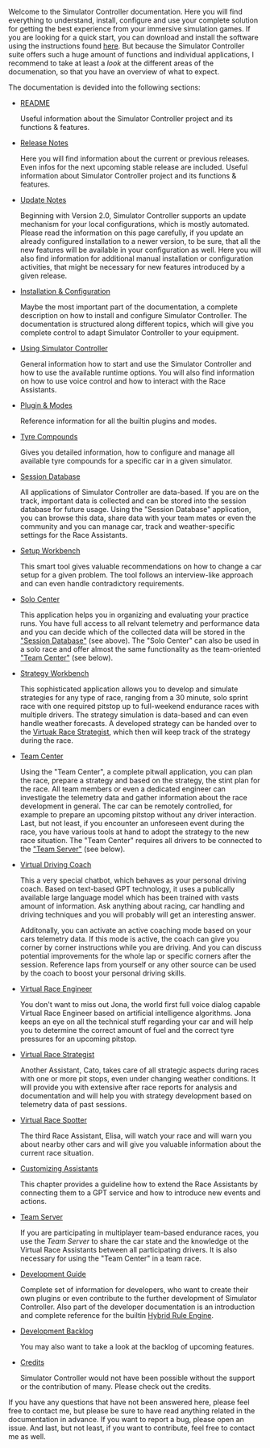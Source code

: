 Welcome to the Simulator Controller documentation. Here you will find everything to understand, install, configure and use your complete solution for getting the best experience from your immersive simulation games. If you are looking for a quick start, you can download and install the software using the instructions found [here](https://github.com/SeriousOldMan/Simulator-Controller#download-and-installation). But because the Simulator Controller suite offers such a huge amount of functions and individual applications, I recommend to take at least a *look* at the different areas of the documenation, so that you have an overview of what to expect.

The documentation is devided into the following sections:

  - [README](https://github.com/SeriousOldMan/Simulator-Controller/blob/main/README.md)
  
    Useful information about the Simulator Controller project and its functions & features. 

  - [Release Notes](https://github.com/SeriousOldMan/Simulator-Controller/wiki/Release-Notes)

    Here you will find information about the current or previous releases. Even infos for the next upcoming stable release are included. 
    Useful information about Simulator Controller project and its functions & features. 

  - [Update Notes](https://github.com/SeriousOldMan/Simulator-Controller/wiki/Update-Notes)

    Beginning with Version 2.0, Simulator Controller supports an update mechanism for your local configurations, which is mostly automated. Please read the information on this page carefully, if you update an already configured installation to a newer version, to be sure, that all the new features will be available in your configuration as well. Here you will also find information for additional manual installation or configuration activities, that might be necessary for new features introduced by a given release.
	
  - [Installation & Configuration](https://github.com/SeriousOldMan/Simulator-Controller/wiki/Installation-&-Configuration)

    Maybe the most important part of the documentation, a complete description on how to install and configure Simulator Controller. The documentation is structured along different topics, which will give you complete control to adapt Simulator Controller to your equipment.
	
  - [Using Simulator Controller](https://github.com/SeriousOldMan/Simulator-Controller/wiki/Using-Simulator-Controller)

    General information how to start and use the Simulator Controller and how to use the available runtime options.	You will also find information on how to use voice control and how to interact with the Race Assistants.
	
  - [Plugin & Modes](https://github.com/SeriousOldMan/Simulator-Controller/wiki/Plugins-&-Modes)

    Reference information for all the builtin plugins and modes.
	
  - [Tyre Compounds](https://github.com/SeriousOldMan/Simulator-Controller/wiki/Tyre-Compounds)

    Gives you detailed information, how to configure and manage all available tyre compounds for a specific car in a given simulator.

  - [Session Database](https://github.com/SeriousOldMan/Simulator-Controller/wiki/Session-Database)
  
    All applications of Simulator Controller are data-based. If you are on the track, important data is collected and can be stored into the session database for future usage. Using the "Session Database" application, you can browse this data, share data with your team mates or even the community and you can manage car, track and weather-specific settings for the Race Assistants.
	
  - [Setup Workbench](https://github.com/SeriousOldMan/Simulator-Controller/wiki/Setup-Workbench)

    This smart tool gives valuable recommendations on how to change a car setup for a given problem. The tool follows an interview-like approach and can even handle contradictory requirements.

  - [Solo Center](https://github.com/SeriousOldMan/Simulator-Controller/wiki/Solo-Center)
  
    This application helps you in organizing and evaluating your practice runs. You have full access to all relvant telemetry and performance data and you can decide which of the collected data will be stored in the ["Session Database"](https://github.com/SeriousOldMan/Simulator-Controller/wiki/Session-Database) (see above). The "Solo Center" can also be used in a solo race and offer almost the same functionality as the team-oriented ["Team Center"](https://github.com/SeriousOldMan/Simulator-Controller/wiki/Team-Center) (see below).
	
  - [Strategy Workbench](https://github.com/SeriousOldMan/Simulator-Controller/wiki/Strategy-Workbench)

    This sophisticated application allows you to develop and simulate strategies for any type of race, ranging from a 30 minute, solo sprint race with one required pitstop up to full-weekend endurance races with multiple drivers. The strategy simulation is data-based and can even handle weather forecasts. A developed strategy can be handed over to the [Virtuak Race Strategist](https://github.com/SeriousOldMan/Simulator-Controller/wiki/Virtual-Race-Strategist), which then will keep track of the strategy during the race.
	
  - [Team Center](https://github.com/SeriousOldMan/Simulator-Controller/wiki/Team-Center)
  
    Using the "Team Center", a complete pitwall application, you can plan the race, prepare a strategy and based on the strategy, the stint plan for the race. All team members or even a dedicated engineer can investigate the telemetry data and gather information about the race development in general. The car can be remotely controlled, for example to prepare an upcoming pitstop without any driver interaction. Last, but not least, if you encounter an unforeseen event during the race, you have various tools at hand to adopt the strategy to the new race situation. The "Team Center" requires all drivers to be connected to the ["Team Server"](https://github.com/SeriousOldMan/Simulator-Controller/wiki/Team-Server) (see below).
  
  - [Virtual Driving Coach](https://github.com/SeriousOldMan/Simulator-Controller/wiki/Virtual-Driving-Coach)

    This a very special chatbot, which behaves as your personal driving coach. Based on text-based GPT technology, it uses a publically available large language model which has been trained with vasts amount of information. Ask anything about racing, car handling and driving techniques and you will probably will get an interesting answer.
	
	Additonally, you can activate an active coaching mode based on your cars telemetry data. If this mode is active, the coach can give you corner by corner instructions while you are driving. And you can discuss potential improvements for the whole lap or specific corners after the session. Reference laps from yourself or any other source can be used by the coach to boost your personal driving skills.
	
  - [Virtual Race Engineer](https://github.com/SeriousOldMan/Simulator-Controller/wiki/Virtual-Race-Engineer)

    You don't want to miss out Jona, the world first full voice dialog capable Virtual Race Engineer based on artificial intelligence algorithms. Jona keeps an eye on all the technical stuff regarding your car and will help you to determine the correct amount of fuel and the correct tyre pressures for an upcoming pitstop.
	
  - [Virtual Race Strategist](https://github.com/SeriousOldMan/Simulator-Controller/wiki/Virtual-Race-Strategist)

    Another Assistant, Cato, takes care of all strategic aspects during races with one or more pit stops, even under changing weather conditions. It will provide you with extensive after race reports for analysis and documentation and will help you with strategy development based on telemetry data of past sessions.
	
  - [Virtual Race Spotter](https://github.com/SeriousOldMan/Simulator-Controller/wiki/Virtual-Race-Spotter)

    The third Race Assistant, Elisa, will watch your race and will warn you about nearby other cars and will give you valuable information about the current race situation.
	
  - [Customizing Assistants](https://github.com/SeriousOldMan/Simulator-Controller/wiki/Customizing-Assistants)

    This chapter provides a guideline how to extend the Race Assistants by connecting them to a GPT service and how to introduce new events and actions.
	
  - [Team Server](https://github.com/SeriousOldMan/Simulator-Controller/wiki/Team-Server)

    If you are participating in multiplayer team-based endurance races, you use the *Team Server* to share the car state and the knowledge ot the Virtual Race Assistants between all participating drivers. It is also necessary for using the "Team Center" in a team race.
	
  - [Development Guide](https://github.com/SeriousOldMan/Simulator-Controller/wiki/Development-Overview-&-Concepts)

    Complete set of information for developers, who want to create their own plugins or even contribute to the further development of Simulator Controller. Also part of the developer documentation is an introduction and complete reference for the builtin [Hybrid Rule Engine](https://github.com/SeriousOldMan/Simulator-Controller/wiki/Rule-Engine).
	
  - [Development Backlog](https://github.com/SeriousOldMan/Simulator-Controller/wiki/Backlog)

    You may also want to take a look at the backlog of upcoming features.
	
  - [Credits](https://github.com/SeriousOldMan/Simulator-Controller/wiki/Credits)

    Simulator Controller would not have been possible without the support or the contribution of many. Please check out the credits.
  
If you have any questions that have not been answered here, please feel free to contact me, but please be sure to have read anything related in the documentation in advance. If you want to report a bug, please open an issue. And last, but not least, if you want to contribute, feel free to contact me as well.